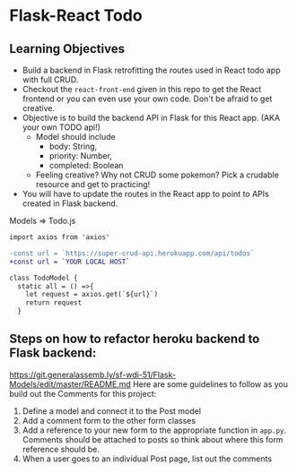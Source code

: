 # Flask-React Todo


## Learning Objectives
- Build a backend in Flask retrofitting the routes used in React todo app with full CRUD.
- Checkout the `react-front-end` given in this repo to get the React frontend or you can even use your own code. Don't be afraid to get creative. 
- Objective is to build the backend API in Flask for this React app. (AKA your own TODO api!)
    - Model should include 
        - body: String,
        - priority: Number,
        - completed: Boolean
    - Feeling creative? Why not CRUD some pokemon? Pick a crudable resource and get to practicing! 
- You will have to update the routes in the React app to point to APIs created in Flask backend.

Models => Todo.js

```diff
import axios from 'axios'

-const url = `https://super-crud-api.herokuapp.com/api/todos`
+const url = `YOUR LOCAL HOST`

class TodoModel {
  static all = () =>{
    let request = axios.get(`${url}`)
    return request
  }
```


## Steps on how to refactor heroku backend to Flask backend:
   https://git.generalassemb.ly/sf-wdi-51/Flask-Models/edit/master/README.md
Here are some guidelines to follow as you build out the Comments for this project:
1. Define a model and connect it to the Post model
2. Add a comment form to the other form classes
3. Add a reference to your new form to the appropriate function in `app.py`. Comments should be attached to posts so think about where this form reference should be.
4. When a user goes to an individual Post page, list out the comments